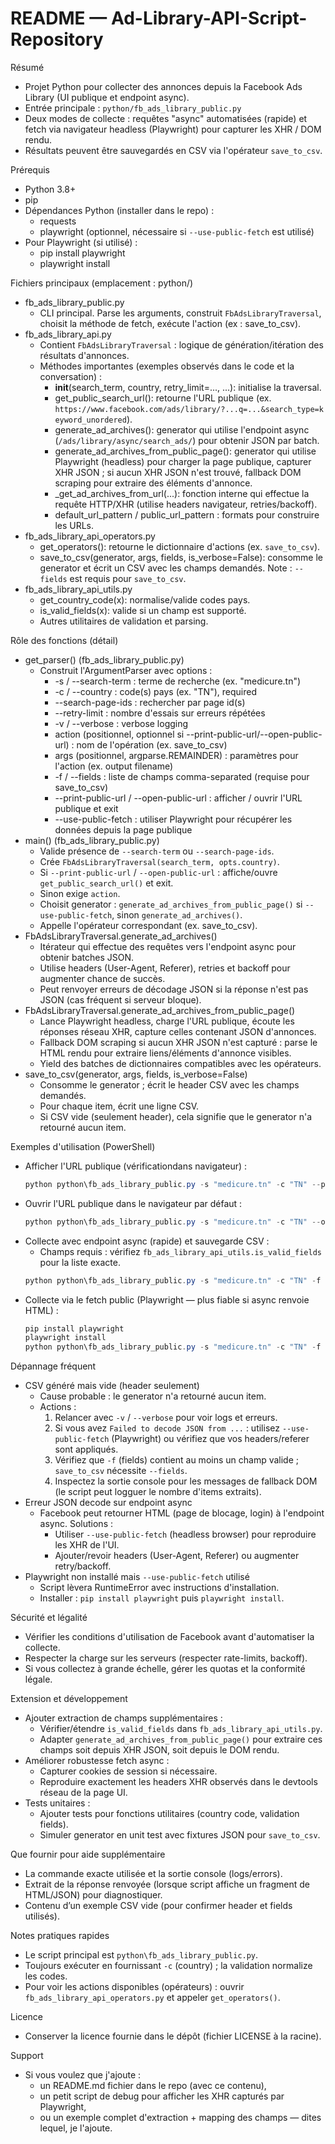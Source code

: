 # README — Ad-Library-API-Script-Repository

Résumé
- Projet Python pour collecter des annonces depuis la Facebook Ads Library (UI publique et endpoint async).
- Entrée principale : `python/fb_ads_library_public.py`
- Deux modes de collecte : requêtes "async" automatisées (rapide) et fetch via navigateur headless (Playwright) pour capturer les XHR / DOM rendu.
- Résultats peuvent être sauvegardés en CSV via l'opérateur `save_to_csv`.

Prérequis
- Python 3.8+
- pip
- Dépendances Python (installer dans le repo) :
  - requests
  - playwright (optionnel, nécessaire si `--use-public-fetch` est utilisé)
- Pour Playwright (si utilisé) :
  - pip install playwright
  - playwright install

Fichiers principaux (emplacement : python/)
- fb_ads_library_public.py
  - CLI principal. Parse les arguments, construit `FbAdsLibraryTraversal`, choisit la méthode de fetch, exécute l'action (ex : save_to_csv).
- fb_ads_library_api.py
  - Contient `FbAdsLibraryTraversal` : logique de génération/itération des résultats d'annonces.
  - Méthodes importantes (exemples observés dans le code et la conversation) :
    - __init__(search_term, country, retry_limit=..., ...): initialise la traversal.
    - get_public_search_url(): retourne l'URL publique (ex. `https://www.facebook.com/ads/library/?...q=...&search_type=keyword_unordered`).
    - generate_ad_archives(): generator qui utilise l'endpoint async (`/ads/library/async/search_ads/`) pour obtenir JSON par batch.
    - generate_ad_archives_from_public_page(): generator qui utilise Playwright (headless) pour charger la page publique, capturer XHR JSON ; si aucun XHR JSON n'est trouvé, fallback DOM scraping pour extraire des éléments d'annonce.
    - _get_ad_archives_from_url(...): fonction interne qui effectue la requête HTTP/XHR (utilise headers navigateur, retries/backoff).
    - default_url_pattern / public_url_pattern : formats pour construire les URLs.
- fb_ads_library_api_operators.py
  - get_operators(): retourne le dictionnaire d'actions (ex. `save_to_csv`).
  - save_to_csv(generator, args, fields, is_verbose=False): consomme le generator et écrit un CSV avec les champs demandés. Note : `--fields` est requis pour `save_to_csv`.
- fb_ads_library_api_utils.py
  - get_country_code(x): normalise/valide codes pays.
  - is_valid_fields(x): valide si un champ est supporté.
  - Autres utilitaires de validation et parsing.

Rôle des fonctions (détail)
- get_parser() (fb_ads_library_public.py)
  - Construit l'ArgumentParser avec options :
    - -s / --search-term : terme de recherche (ex. "medicure.tn")
    - -c / --country : code(s) pays (ex. "TN"), required
    - --search-page-ids : rechercher par page id(s)
    - --retry-limit : nombre d'essais sur erreurs répétées
    - -v / --verbose : verbose logging
    - action (positionnel, optionnel si --print-public-url/--open-public-url) : nom de l'opération (ex. save_to_csv)
    - args (positionnel, argparse.REMAINDER) : paramètres pour l'action (ex. output filename)
    - -f / --fields : liste de champs comma-separated (requise pour save_to_csv)
    - --print-public-url / --open-public-url : afficher / ouvrir l'URL publique et exit
    - --use-public-fetch : utiliser Playwright pour récupérer les données depuis la page publique
- main() (fb_ads_library_public.py)
  - Valide présence de `--search-term` ou `--search-page-ids`.
  - Crée `FbAdsLibraryTraversal(search_term, opts.country)`.
  - Si `--print-public-url` / `--open-public-url` : affiche/ouvre `get_public_search_url()` et exit.
  - Sinon exige `action`.
  - Choisit generator : `generate_ad_archives_from_public_page()` si `--use-public-fetch`, sinon `generate_ad_archives()`.
  - Appelle l'opérateur correspondant (ex. save_to_csv).
- FbAdsLibraryTraversal.generate_ad_archives()
  - Itérateur qui effectue des requêtes vers l'endpoint async pour obtenir batches JSON.
  - Utilise headers (User-Agent, Referer), retries et backoff pour augmenter chance de succès.
  - Peut renvoyer erreurs de décodage JSON si la réponse n'est pas JSON (cas fréquent si serveur bloque).
- FbAdsLibraryTraversal.generate_ad_archives_from_public_page()
  - Lance Playwright headless, charge l'URL publique, écoute les réponses réseau XHR, capture celles contenant JSON d'annonces.
  - Fallback DOM scraping si aucun XHR JSON n'est capturé : parse le HTML rendu pour extraire liens/éléments d'annonce visibles.
  - Yield des batches de dictionnaires compatibles avec les opérateurs.
- save_to_csv(generator, args, fields, is_verbose=False)
  - Consomme le generator ; écrit le header CSV avec les champs demandés.
  - Pour chaque item, écrit une ligne CSV.
  - Si CSV vide (seulement header), cela signifie que le generator n'a retourné aucun item.

Exemples d'utilisation (PowerShell)
- Afficher l'URL publique (vérificationdans navigateur) :
  ```powershell
  python python\fb_ads_library_public.py -s "medicure.tn" -c "TN" --print-public-url
  ```
- Ouvrir l'URL publique dans le navigateur par défaut :
  ```powershell
  python python\fb_ads_library_public.py -s "medicure.tn" -c "TN" --open-public-url
  ```
- Collecte avec endpoint async (rapide) et sauvegarde CSV :
  - Champs requis : vérifiez `fb_ads_library_api_utils.is_valid_fields` pour la liste exacte.
  ```powershell
  python python\fb_ads_library_public.py -s "medicure.tn" -c "TN" -f "page_name,ad_snapshot_url" save_to_csv output.csv
  ```
- Collecte via le fetch public (Playwright — plus fiable si async renvoie HTML) :
  ```powershell
  pip install playwright
  playwright install
  python python\fb_ads_library_public.py -s "medicure.tn" -c "TN" -f "page_name,ad_snapshot_url" --use-public-fetch save_to_csv output.csv
  ```

Dépannage fréquent
- CSV généré mais vide (header seulement)
  - Cause probable : le generator n'a retourné aucun item.
  - Actions :
    1. Relancer avec `-v` / `--verbose` pour voir logs et erreurs.
    2. Si vous avez `Failed to decode JSON from ...` : utilisez `--use-public-fetch` (Playwright) ou vérifiez que vos headers/referer sont appliqués.
    3. Vérifiez que `-f` (fields) contient au moins un champ valide ; `save_to_csv` nécessite `--fields`.
    4. Inspectez la sortie console pour les messages de fallback DOM (le script peut logguer le nombre d'items extraits).
- Erreur JSON decode sur endpoint async
  - Facebook peut retourner HTML (page de blocage, login) à l'endpoint async. Solutions :
    - Utiliser `--use-public-fetch` (headless browser) pour reproduire les XHR de l'UI.
    - Ajouter/revoir headers (User-Agent, Referer) ou augmenter retry/backoff.
- Playwright non installé mais `--use-public-fetch` utilisé
  - Script lèvera RuntimeError avec instructions d'installation.
  - Installer : `pip install playwright` puis `playwright install`.

Sécurité et légalité
- Vérifier les conditions d'utilisation de Facebook avant d'automatiser la collecte.
- Respecter la charge sur les serveurs (respecter rate-limits, backoff).
- Si vous collectez à grande échelle, gérer les quotas et la conformité légale.

Extension et développement
- Ajouter extraction de champs supplémentaires :
  - Vérifier/étendre `is_valid_fields` dans `fb_ads_library_api_utils.py`.
  - Adapter `generate_ad_archives_from_public_page()` pour extraire ces champs soit depuis XHR JSON, soit depuis le DOM rendu.
- Améliorer robustesse fetch async :
  - Capturer cookies de session si nécessaire.
  - Reproduire exactement les headers XHR observés dans le devtools réseau de la page UI.
- Tests unitaires :
  - Ajouter tests pour fonctions utilitaires (country code, validation fields).
  - Simuler generator en unit test avec fixtures JSON pour `save_to_csv`.

Que fournir pour aide supplémentaire
- La commande exacte utilisée et la sortie console (logs/errors).
- Extrait de la réponse renvoyée (lorsque script affiche un fragment de HTML/JSON) pour diagnostiquer.
- Contenu d’un exemple CSV vide (pour confirmer header et fields utilisés).

Notes pratiques rapides
- Le script principal est `python\fb_ads_library_public.py`.
- Toujours exécuter en fournissant `-c` (country) ; la validation normalize les codes.
- Pour voir les actions disponibles (opérateurs) : ouvrir `fb_ads_library_api_operators.py` et appeler `get_operators()`.

Licence
- Conserver la licence fournie dans le dépôt (fichier LICENSE à la racine).

Support
- Si vous voulez que j'ajoute :
  - un README.md fichier dans le repo (avec ce contenu),  
  - un petit script de debug pour afficher les XHR capturés par Playwright,  
  - ou un exemple complet d'extraction + mapping des champs — dites lequel, je l'ajoute.
